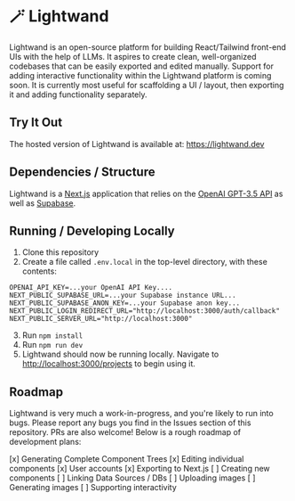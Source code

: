 # 🪄 Lightwand

Lightwand is an open-source platform for building React/Tailwind front-end UIs with the help of LLMs. It aspires to create clean, well-organized codebases that can be easily exported and edited manually. Support for adding interactive functionality within the Lightwand platform is coming soon. It is currently most useful for scaffolding a UI / layout, then exporting it and adding functionality separately.

## Try It Out

The hosted version of Lightwand is available at: https://lightwand.dev

## Dependencies / Structure

Lightwand is a [Next.js](https://nextjs.org/) application that relies on the [OpenAI GPT-3.5 API](https://platform.openai.com/) as well as [Supabase](https://supabase.com/).

## Running / Developing Locally

1. Clone this repository
2. Create a file called `.env.local` in the top-level directory, with these contents:

```
OPENAI_API_KEY=...your OpenAI API Key....
NEXT_PUBLIC_SUPABASE_URL=...your Supabase instance URL...
NEXT_PUBLIC_SUPABASE_ANON_KEY=...your Supabase anon key...
NEXT_PUBLIC_LOGIN_REDIRECT_URL="http://localhost:3000/auth/callback"
NEXT_PUBLIC_SERVER_URL="http://localhost:3000"
```

3. Run `npm install`
4. Run `npm run dev`
5. Lightwand should now be running locally. Navigate to [http://localhost:3000/projects](http://localhost:3000/projects) to begin using it.

## Roadmap

Lightwand is very much a work-in-progress, and you're likely to run into bugs. Please report any bugs you find in the Issues section of this repository. PRs are also welcome!
Below is a rough roadmap of development plans:

[x] Generating Complete Component Trees
[x] Editing individual components
[x] User accounts
[x] Exporting to Next.js
[ ] Creating new components
[ ] Linking Data Sources / DBs
[ ] Uploading images
[ ] Generating images
[ ] Supporting interactivity
